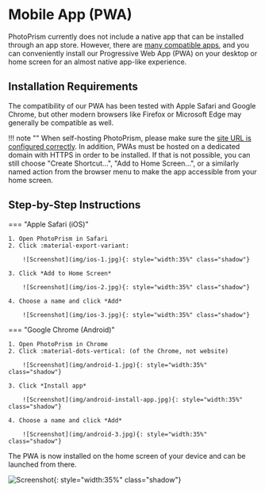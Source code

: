 # Mobile App (PWA)

PhotoPrism currently does not include a native app that can be installed through an app store. However, there are [many compatible apps](https://www.photoprism.app/partners), and you can conveniently install our Progressive Web App (PWA) on your desktop or home screen for an almost native app-like experience.

## Installation Requirements

The compatibility of our PWA has been tested with Apple Safari and Google Chrome, but other modern browsers like Firefox or Microsoft Edge may generally be compatible as well.

!!! note ""
    When self-hosting PhotoPrism, please make sure the [site URL is configured correctly](../getting-started/config-options.md#site-information). In addition, PWAs must be hosted on a dedicated domain with HTTPS in order to be installed. If that is not possible, you can still choose "Create Shortcut...", "Add to Home Screen...", or a similarly named action from the browser menu to make the app accessible from your home screen.

## Step-by-Step Instructions

=== "Apple Safari (iOS)"

    1. Open PhotoPrism in Safari
    2. Click :material-export-variant:

        ![Screenshot](img/ios-1.jpg){: style="width:35%" class="shadow"}

    3. Click *Add to Home Screen*

        ![Screenshot](img/ios-2.jpg){: style="width:35%" class="shadow"}

    4. Choose a name and click *Add*

        ![Screenshot](img/ios-3.jpg){: style="width:35%" class="shadow"}

=== "Google Chrome (Android)"

    1. Open PhotoPrism in Chrome
    2. Click :material-dots-vertical: (of the Chrome, not website)

        ![Screenshot](img/android-1.jpg){: style="width:35%" class="shadow"} 

    3. Click *Install app*

        ![Screenshot](img/android-install-app.jpg){: style="width:35%" class="shadow"}

    4. Choose a name and click *Add*

        ![Screenshot](img/android-3.jpg){: style="width:35%" class="shadow"}

The PWA is now installed on the home screen of your device and can be launched from there.

![Screenshot](img/ios-4.jpg){: style="width:35%" class="shadow"}
